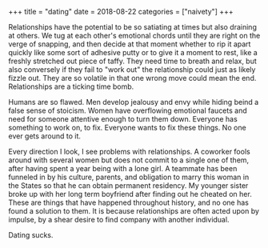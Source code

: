 +++
title = "dating"
date = 2018-08-22
categories = ["naivety"]
+++

Relationships have the potential to be so satiating at times but also draining at others. We tug at each other's emotional chords until they are right on the verge of snapping, and then decide at that moment whether to rip it apart quickly like some sort of adhesive putty or to give it a moment to rest, like a freshly stretched out piece of taffy. They need time to breath and relax, but also conversely if they fail to "work out" the relationship could just as likely fizzle out. They are so volatile in that one wrong move could mean the end. Relationships are a ticking time bomb.

Humans are so flawed. Men develop jealousy and envy while hiding beind a false sense of stoicism. Women have overflowing emotional faucets and need for someone attentive enough to turn them down. Everyone has something to work on, to fix. Everyone wants to fix these things. No one ever gets around to it.

Every direction I look, I see problems with relationships. A coworker fools around with several women but does not commit to a single one of them, after having spent a year being with a lone girl. A teammate has been funneled in by his culture, parents, and obligation to marry this woman in the States so that he can obtain permanent residency. My younger sister broke up with her long term boyfriend after finding out he cheated on her. These are things that have happened throughout history, and no one has found a solution to them. It is because relationships are often acted upon by impulse, by a shear desire to find company with another individual.

Dating sucks.
